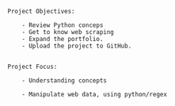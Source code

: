 	Project Objectives:

		- Review Python conceps
		- Get to know web scraping
		- Expand the portfolio.
		- Upload the project to GitHub.
		
		
	Project Focus:

		- Understanding concepts
			
		- Manipulate web data, using python/regex
